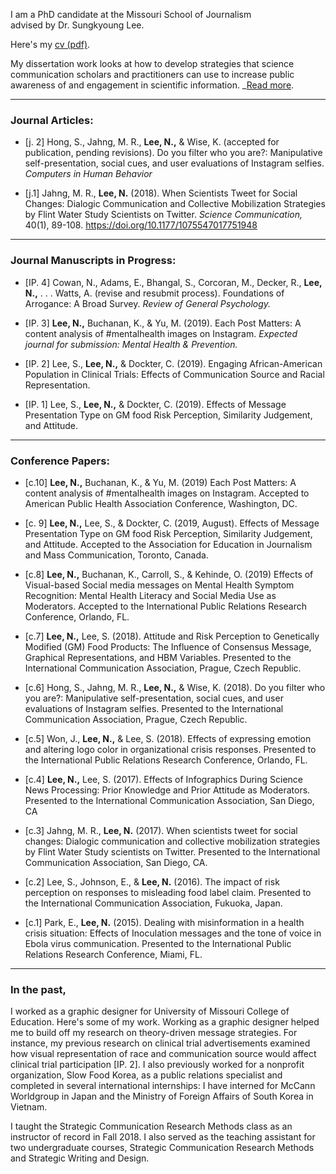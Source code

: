 I am a PhD candidate at the Missouri School of Journalism <br>
advised by Dr. Sungkyoung Lee.  

Here's my [cv (pdf)](./Lee_CV_062519.pdf).  

My dissertation work looks at how to develop strategies that science communication scholars and practitioners can use to increase public awareness of and engagement in scientific information. _[Read more](./another-page.html).

* * *

### Journal Articles:

*   [j. 2] Hong, S., Jahng, M. R., **Lee, N.,** & Wise, K. (accepted for publication, pending revisions). Do you filter who you are?: Manipulative self-presentation, social cues, and user evaluations of Instagram selfies. _Computers in Human Behavior_

*   [j.1] Jahng, M. R., **Lee, N.** (2018). When Scientists Tweet for Social Changes: Dialogic Communication and Collective Mobilization Strategies by Flint Water Study Scientists on Twitter. _Science Communication,_ 40(1), 89-108. https://doi.org/10.1177/1075547017751948 

* * *

### Journal Manuscripts in Progress:

*   [IP. 4] Cowan, N., Adams, E., Bhangal, S., Corcoran, M., Decker, R., **Lee, N.,** . . . Watts, A. (revise and resubmit process). Foundations of Arrogance: A Broad Survey. _Review of General Psychology._ 

*   [IP. 3] **Lee, N.,** Buchanan, K., & Yu, M. (2019). Each Post Matters: A content analysis of #mentalhealth images on Instagram. _Expected journal for submission: Mental Health & Prevention._

*   [IP. 2] Lee, S., **Lee, N.,** & Dockter, C. (2019). Engaging African-American Population in Clinical Trials: Effects of Communication Source and Racial Representation. 

*   [IP. 1] Lee, S., **Lee, N.,** & Dockter, C. (2019). Effects of Message Presentation Type on GM food Risk Perception, Similarity Judgement, and Attitude. 

* * *

### Conference Papers:

*   [c.10] **Lee, N.,** Buchanan, K., & Yu, M. (2019) Each Post Matters: A content analysis of #mentalhealth images on Instagram. Accepted to American Public Health Association Conference, Washington, DC. 

*   [c. 9] **Lee, N.,** Lee, S., & Dockter, C. (2019, August). Effects of Message Presentation Type on GM food Risk Perception, Similarity Judgement, and Attitude. Accepted to the Association for Education in Journalism and Mass Communication, Toronto, Canada. 

*   [c.8] **Lee, N.,** Buchanan, K., Carroll, S., & Kehinde, O. (2019) Effects of Visual-based Social media messages on Mental Health Symptom Recognition: Mental Health Literacy and Social Media Use as Moderators. Accepted to the International Public Relations Research Conference, Orlando, FL. 

*   [c.7] **Lee, N.,** Lee, S. (2018). Attitude and Risk Perception to Genetically Modified (GM) Food Products: The Influence of Consensus Message, Graphical Representations, and HBM Variables. Presented to the International Communication Association, Prague, Czech Republic. 

*   [c.6] Hong, S., Jahng, M. R., **Lee, N.,** & Wise, K. (2018). Do you filter who you are?: Manipulative self-presentation, social cues, and user evaluations of Instagram selfies. Presented to the International Communication Association, Prague, Czech Republic. 

*   [c.5] Won, J., **Lee, N.,** & Lee, S. (2018). Effects of expressing emotion and altering logo color in organizational crisis responses. Presented to the International Public Relations Research Conference, Orlando, FL. 

*   [c.4] **Lee, N.,** Lee, S. (2017). Effects of Infographics During Science News Processing: Prior Knowledge and Prior Attitude as Moderators. Presented to the International Communication Association, San Diego, CA 

*   [c.3] Jahng, M. R., **Lee, N.** (2017). When scientists tweet for social changes: Dialogic communication and collective mobilization strategies by Flint Water Study scientists on Twitter. Presented to the International Communication Association, San Diego, CA. 

*   [c.2] Lee, S., Johnson, E., & **Lee, N.** (2016). The impact of risk perception on responses to misleading food label claim. Presented to the International Communication Association, Fukuoka, Japan. 

*   [c.1] Park, E., **Lee, N.** (2015). Dealing with misinformation in a health crisis situation: Effects of Inoculation messages and the tone of voice in Ebola virus communication. Presented to the International Public Relations Research Conference, Miami, FL.

* * * 

### In the past,

I worked as a graphic designer for University of Missouri College of Education. Here's some of my work. Working as a graphic designer helped me to build off my research on theory-driven message strategies. For instance, my previous research on clinical trial advertisements examined how visual representation of race and communication source would affect clinical trial participation [IP. 2]. I also previously worked for a nonprofit organization, Slow Food Korea, as a public relations specialist and completed in several international internships: I have interned for McCann Worldgroup in Japan and the Ministry of Foreign Affairs of South Korea in Vietnam. 

I taught the Strategic Communication Research Methods class as an instructor of record in Fall 2018.  I also served as the teaching assistant for two undergraduate courses, Strategic Communication Research Methods and Strategic Writing and Design.  

<br>
</br>
